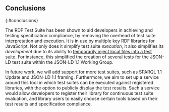 ## Conclusions
{:#conclusions}

The RDF Test Suite has been shown to aid developers in achieving and testing specification compliance,
by removing the overhead of test suite interpretation and execution.
It is in use by multiple key RDF libraries for JavaScript.
Not only does it simplify test suite _execution_, it also simplifies its _development_
due to its ability to [temporarily inject local files into a test suite](https://github.com/rubensworks/rdf-test-suite.js#map-urls-to-local-files).
For instance, this simplified the creation of several tests for the JSON-LD test suite within the JSON-LD 1.1 Working Group.

In future work, we will add support for more test suites, such as SPARQL 1.1 Update and JSON-LD 1.1 framing.
Furthermore, we aim to set up a service around this tool in which test suites can be executed against registered libraries,
with the option to publicly display the test results.
Such a service would allow developers to register their library for continuous test suite evaluation,
and library users to easily choose certain tools based on their test results and specification compliance.
